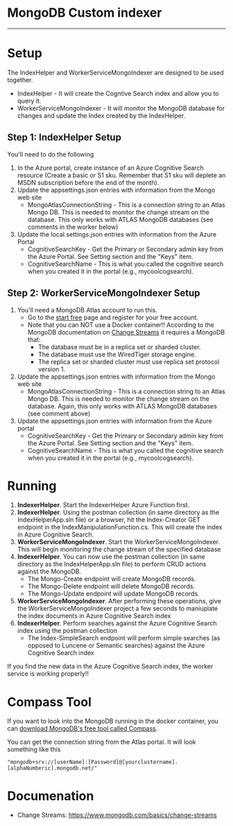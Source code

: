 # MongoDB Custom indexer 
---
# Setup
The IndexHelper and WorkerServiceMongoIndexer are designed to be used together.  
- IndexHelper - It will create the Cogntive Search index and allow you to query it.
- WorkerServiceMongoIndexer - It will monitor the MongoDB database for changes and update the Index created by the IndexHelper.

## Step 1: IndexHelper Setup
You'll need to do the following
1. In the Azure portal, create instance of an Azure Cognitive Search resource (Create a basic or S1 sku.  Remember that S1 sku will deplete an MSDN subscription before the end of the month).
1. Update the appsettings.json entries with information from the Mongo web site
   - MongoAtlasConnectionString - This is a connection string to an Atlas Mongo DB.  This is needed to monitor the change stream on the database.  This only works with ATLAS MongoDB databases (see comments in the worker below)
1. Update the local.settings.json entries with information from the Azure Portal
   - CognitiveSearchKey - Get the Primary or Secondary admin key from the Azure Portal.  See Setting section and the "Keys" item.
   - CognitiveSearchName - This is what you called the cognitive search when you created it in the portal (e.g., mycoolcogsearch).

## Step 2: WorkerServiceMongoIndexer Setup
1. You'll need a MongoDB Atlas account to run this. 
   - Go to the [start free](https://www.mongodb.com/cloud/atlas/register) page and register for your free account.
   - Note that you can NOT use a Docker container!! According to the MongoDB documentation on [Change Streams](https://www.mongodb.com/basics/change-streams) it requires a MongoDB that:
      - The database must be in a replica set or sharded cluster.
      - The database must use the WiredTiger storage engine.
      - The replica set or sharded cluster must use replica set protocol version 1.
1. Update the appsettings.json entries with information from the Mongo web site
   - MongoAtlasConnectionString - This is a connection string to an Atlas Mongo DB.  This is needed to monitor the change stream on the database.  Again, this only works with ATLAS MongoDB databases (see comment above)
1. Update the appsettings.json entries with information from the Azure portal
   - CognitiveSearchKey - Get the Primary or Secondary admin key from the Azure Portal.  See Setting section and the "Keys" item.
   - CognitiveSearchName - This is what you called the cognitive search when you created it in the portal (e.g., mycoolcogsearch).

# Running
1. **IndexerHelper**. Start the IndexerHelper Azure Function first.
1. **IndexerHelper**. Using the postman collection (in same directory as the IndexHelperApp.sln file) or a browser, hit the Index-Creator GET endpoint in the IndexManipulationFunction.cs.  This will create the index in Azure Cognitive Search.
1. **WorkerServiceMongoIndexer**. Start the WorkerServiceMongoIndexer.  This will begin monitoring the change stream of the specified database 
1. **IndexerHelper**.  You can now use the postman collection (in same directory as the IndexHelperApp.sln file) to perform CRUD actions against the MongoDB.
   - The Mongo-Create endpoint will create MongoDB records.
   - The Mongo-Delete endpoint will delete MongoDB records.
   - The Mongo-Update endpoint will update MongoDB records.
1. **WorkerServiceMongoIndexer**.  After performing these operations, give the WorkerServiceMongoIndexer project a few seconds to maniuplate the index documents in Azure Cognitive Search index
1. **IndexerHelper**.  Perform searches against the Azure Cognitive Search index using the postman collection
   - The Index-SimpleSearch endpoint will perform simple searches (as opposed to Luncene or Semantic searches) against the Azure Cognitive Search index

If you find the new data in the Azure Cognitive Search index, the worker service is working properly!! 

# Compass Tool
If you want to look into the MongoDB running in the docker container, you can [download MongoDB's free tool called Compass](https://www.mongodb.com/try/download/compass).  

You can get the connection string from the Atlas portal. It will look something like this
```
"mongodb+srv://[userName]:[Password]@[yourclustername].[alphaNumberic].mongodb.net/"
```

# Documenation
- Change Streams: https://www.mongodb.com/basics/change-streams

